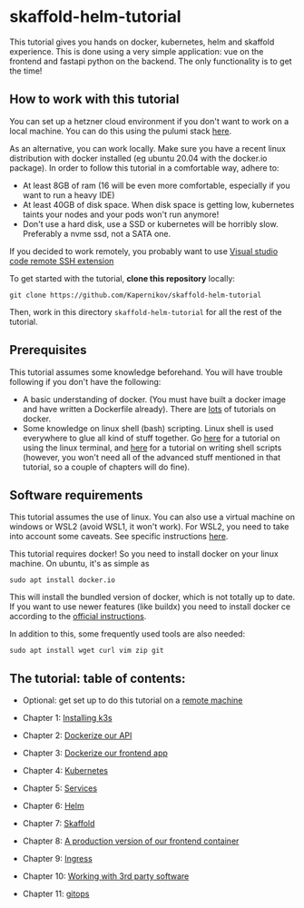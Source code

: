# skaffold-helm-tutorial

This tutorial gives you hands on docker, kubernetes, helm and skaffold experience. This is done using a very simple application: vue on the frontend and fastapi python on the backend. The only functionality is to get the time!

## How to work with this tutorial

You can set up a hetzner cloud environment if you don't want to work on a local machine. You can do this using the pulumi stack [here](remote-environment-setup).

As an alternative, you can work locally. Make sure you have a recent linux distribution with docker installed (eg ubuntu 20.04 with the docker.io package). In order to follow this tutorial in a comfortable way, adhere to:

* At least 8GB of ram (16 will be even more comfortable, especially if you want to run a heavy IDE)
* At least 40GB of disk space. When disk space is getting low, kubernetes taints your nodes and your pods won't run anymore!
* Don't use a hard disk, use a SSD or kubernetes will be horribly slow. Preferably a nvme ssd, not a SATA one.

If you decided to work remotely, you probably want to use [Visual studio code remote SSH extension](REMOTE.md)

To get started with the tutorial, **clone this repository** locally:

```shell
git clone https://github.com/Kapernikov/skaffold-helm-tutorial
```

Then, work in this directory `skaffold-helm-tutorial` for all the rest of the tutorial.

## Prerequisites

This tutorial assumes some knowledge beforehand. You will have trouble following if you don't have the following:

* A basic understanding of docker. (You must have built a docker image and have written a Dockerfile already). There are [lots](https://www.katacoda.com/courses/docker) of tutorials on docker.
* Some knowledge on linux shell (bash) scripting. Linux shell is used everywhere to glue all kind of stuff together. Go [here](https://ubuntu.com/tutorials/command-line-for-beginners) for a tutorial on using the linux terminal, and [here](https://www.tldp.org/LDP/abs/html/index.html) for a tutorial on writing shell scripts (however, you won't need all of the advanced stuff mentioned in that tutorial, so a couple of chapters will do fine).

## Software requirements

This tutorial assumes the use of linux. You can also use a virtual machine on windows or WSL2 (avoid WSL1, it won't work). For WSL2, you need to take into account some caveats. See specific instructions [here](README-WSL2.md).

This tutorial requires docker! So you need to install docker on your linux machine. On ubuntu, it's as simple as 

```shell
sudo apt install docker.io
```

This will install the bundled version of docker, which is not totally up to date. If you want to use newer features (like buildx) you need to install docker ce according to the [official instructions](https://docs.docker.com/engine/install/ubuntu/).

In addition to this, some frequently used tools are also needed:

```shell
sudo apt install wget curl vim zip git
```

## The tutorial: table of contents:

* Optional: get set up to do this tutorial on a [remote machine](REMOTE.md)

* Chapter 1: [Installing k3s](chapters/01-install-k3s.md)
* Chapter 2: [Dockerize our API](chapters/02-dockerize-backend.md)
* Chapter 3: [Dockerize our frontend app](chapters/03-dockerize-frontend.md)
* Chapter 4: [Kubernetes](chapters/04-kubernetes.md)
* Chapter 5: [Services](chapters/05-services.md)
* Chapter 6: [Helm](chapters/06-helm.md)
* Chapter 7: [Skaffold](chapters/07-skaffold.md)
* Chapter 8: [A production version of our frontend container](chapters/08-frontend-production.md)
* Chapter 9: [Ingress](chapters/09-ingress.md)
* Chapter 10: [Working with 3rd party software](chapters/10-third-party-software.md)
* Chapter 11: [gitops](chapters/11-gitops.md)
